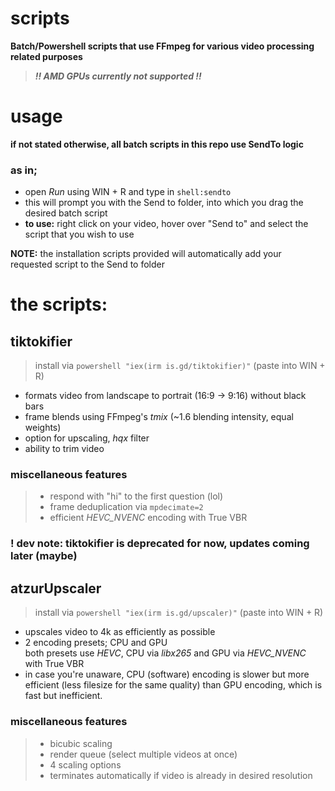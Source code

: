 # scripts
**Batch/Powershell scripts that use FFmpeg for various video processing related purposes**
> ***!! AMD GPUs currently not supported !!***

# usage
**if not stated otherwise, all batch scripts in this repo use SendTo logic**
 
### as in; 
- open *Run* using WIN + R and type in `shell:sendto`
- this will prompt you with the Send to folder, into which you drag the desired batch script
- **to use:** right click on your video, hover over "Send to" and select the script that you wish to use

**NOTE:** the installation scripts provided will automatically add your requested script to the Send to folder

# the scripts:

## tiktokifier
> install via `powershell "iex(irm is.gd/tiktokifier)"` (paste into WIN + R)
  - formats video from landscape to portrait (16:9 -> 9:16) without black bars
  - frame blends using FFmpeg's *tmix* (~1.6 blending intensity, equal weights)
  - option for upscaling, *hqx* filter
  - ability to trim video

### miscellaneous features
 > * respond with "hi" to the first question (lol)
 > * frame deduplication via `mpdecimate=2`
 > * efficient *HEVC_NVENC* encoding with True VBR

### **! dev note: tiktokifier is deprecated for now, updates coming later (maybe)**

## atzurUpscaler
> install via `powershell "iex(irm is.gd/upscaler)"` (paste into WIN + R)
  - upscales video to 4k as efficiently as possible
  - 2 encoding presets; CPU and GPU\
      both presets use *HEVC*, CPU via *libx265* and GPU via *HEVC_NVENC* with True VBR
  - in case you're unaware, CPU (software) encoding is slower but more efficient (less filesize for the same quality) than GPU encoding, which is fast but inefficient.

### miscellaneous features
> * bicubic scaling
> * render queue (select multiple videos at once)
> * 4 scaling options
> * terminates automatically if video is already in desired resolution

      
